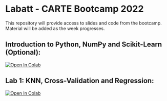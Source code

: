 # Labatt - CARTE Bootcamp 2022

This repository will provide access to slides and code from the bootcamp. Material will be added as the week progresses.

## Introduction to Python, NumPy and Scikit-Learn (Optional):

[![Open In Colab](https://colab.research.google.com/assets/colab-badge.svg)](https://colab.research.google.com/github/alexwolson/LabattCARTEBootcamp/blob/main/Intro.ipynb)

## Lab 1: KNN, Cross-Validation and Regression:

[![Open In Colab](https://colab.research.google.com/assets/colab-badge.svg)](https://colab.research.google.com/github/alexwolson/LabattCARTEBootcamp/blob/main/Lab1.ipynb)